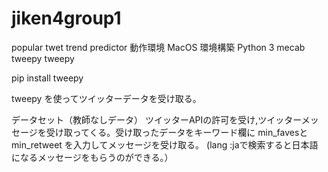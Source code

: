 # jiken4group1
popular twet trend predictor
 動作環境
    MacOS
 環境構築
    Python 3
    mecab
    tweepy
 tweepy
 
 pip install tweepy
 
 tweepy を使ってツイッターデータを受け取る。
 
 データセット（教師なしデータ）
    ツイッターAPIの許可を受け,ツイッターメッセージを受け取ってくる。受け取ったデータをキーワード欄に
    min_favesとmin_retweet を入力してメッセージを受け取る。
    (lang :jaで検索すると日本語になるメッセージをもらうのができる。）
    
